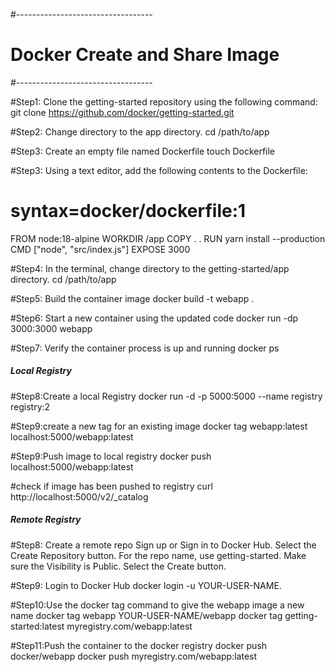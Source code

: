 #----------------------------------
# Docker Create and Share Image
#----------------------------------

#Step1: Clone the getting-started repository using the following command:
git clone https://github.com/docker/getting-started.git

#Step2: Change directory to the app directory.
cd /path/to/app

#Step3: Create an empty file named Dockerfile
touch Dockerfile

#Step3: Using a text editor, add the following contents to the Dockerfile:

# syntax=docker/dockerfile:1

FROM node:18-alpine
WORKDIR /app
COPY . .
RUN yarn install --production
CMD ["node", "src/index.js"]
EXPOSE 3000

#Step4: In the terminal, change directory to the getting-started/app directory.
cd /path/to/app

#Step5: Build the container image
docker build -t webapp .

#Step6: Start a new container using the updated code
docker run -dp 3000:3000 webapp

#Step7: Verify the container process is up and running
docker ps

##### Local Registry #####
#Step8:Create a local Registry
docker run -d -p 5000:5000 --name registry registry:2

#Step9:create a new tag for an existing image
docker tag webapp:latest localhost:5000/webapp:latest

#Step9:Push image to local registry
docker push localhost:5000/webapp:latest

#check if image has been pushed to registry
curl http://localhost:5000/v2/_catalog

##### Remote Registry #####
#Step8: Create a remote repo
	Sign up or Sign in to Docker Hub.
	Select the Create Repository button.
	For the repo name, use getting-started. Make sure the Visibility is Public.
	Select the Create button.

#Step9: Login to Docker Hub
docker login -u YOUR-USER-NAME.

#Step10:Use the docker tag command to give the webapp image a new name 
docker tag webapp YOUR-USER-NAME/webapp
docker tag getting-started:latest myregistry.com/webapp:latest

#Step11:Push the container to the docker registry
docker push docker/webapp
docker push myregistry.com/webapp:latest